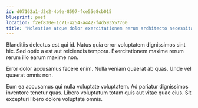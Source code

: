 ```yaml
---
id: d07162a1-d2e2-4b9e-8597-fce55e8cb015
blueprint: post
location: f2ef830e-1c71-4254-a442-f4d593557760
title: 'Molestiae atque dolor exercitationem rerum architecto necessitatibus.'
---
```

Blanditiis delectus est qui id. Natus quia error voluptatem dignissimos sint hic. Sed optio a est aut reiciendis tempora. Exercitationem maxime rerum rerum illo earum maxime non.

Error dolor accusamus facere enim. Nulla veniam quaerat ab quas. Unde vel quaerat omnis non.

Eum ea accusamus qui nulla voluptate voluptatem. Ad pariatur dignissimos inventore tenetur quas. Libero voluptatum totam quis aut vitae quae eius. Sit excepturi libero dolore voluptate omnis.